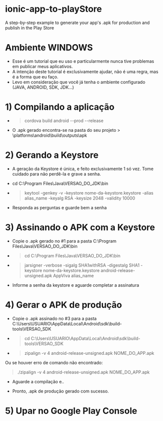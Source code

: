 # ionic-app-to-playStore
A step-by-step example to generate your app's .apk for production and publish in the Play Store

# Ambiente WINDOWS

* Esse é um tutorial que eu uso e particularmente nunca tive problemas em publicar meus aplicativos.
* A intenção deste tutorial é exclusivamente ajudar, não é uma regra, mas é a forma que eu faço.
* Levo em consideração que você já tenha o ambiente configurado (JAVA, ANDROID, SDK, JDK...)

# 1) Compilando a aplicação 

* > cordova build android --prod --release

* O .apk gerado encontra-se na pasta do seu projeto > \platforms\android\build\outputs\apk

# 2) Gerando a Keystore 

* A geração da Keystore é única, e feito exclusivamente 1 só vez. Tome cuidado para não perdê-la e grave a senha.

* cd C:\Program Files\Java\VERSAO_DO_JDK\bin
* > keytool -genkey -v -keystore nome-da-keystore.keystore -alias alias_name -keyalg RSA -keysize 2048 -validity 10000

* Responda as perguntas e guarde bem a senha

# 3) Assinando o APK com a Keystore

* Copie o .apk gerado no #1 para a pasta C:\Program Files\Java\VERSAO_DO_JDK\bin

* > cd C:\Program Files\Java\VERSAO_DO_JDK\bin 

* > jarsigner -verbose -sigalg SHA1withRSA -digestalg SHA1 -keystore nome-da-keystore.keystore android-release-unsigned.apk AppViva alias_name

* Informe a senha da keystore e aguarde completar a assinatura

# 4) Gerar o APK de produção

* Copie o .apk assinado no #3 para a pasta C:\Users\USUARIO\AppData\Local\Android\sdk\build-tools\VERSAO_SDK

* > cd C:\Users\USUARIO\AppData\Local\Android\sdk\build-tools\VERSAO_SDK

* > zipalign -v 4 android-release-unsigned.apk NOME_DO_APP.apk

Ou se houver erro de comando não encontrado:

> ./zipalign -v 4 android-release-unsigned.apk NOME_DO_APP.apk

* Aguarde a compilação e..

* Pronto, .apk de produção gerado com sucesso.

# 5) Upar no Google Play Console
